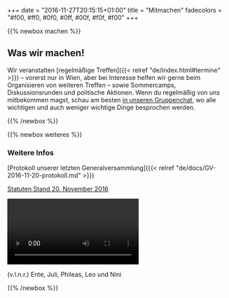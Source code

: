 +++
date = "2016-11-27T20:15:15+01:00"
title = "Mitmachen"
fadecolors = "#f00, #ff0, #0f0, #0ff, #00f, #f0f, #f00"
+++

{{% newbox machen %}}
## Was wir machen!

Wir veranstalten [regelmäßige Treffen]({{< relref "de/index.html#termine" >}}) – vorerst nur in Wien, aber bei Interesse helfen wir gerne beim Organisieren von weiteren Treffen – sowie Sommercamps, Diskussionsrunden und politische Aktionen. Wenn du regelmäßig von uns mitbekommen magst, schau am besten [in unseren Gruppenchat](https://chat.ungpirat.se/channel/hyperlinks), wo alle wichtigen und auch weniger wichtige Dinge besprochen werden.

{{% /newbox %}}

{{% newbox weiteres %}}

### Weitere Infos
[Protokoll unserer letzten Generalversammlung]({{< relref "de/docs/GV-2016-11-20-protokoll.md" >}})

[Statuten Stand 20. November 2016](/docs/2016-statuten.pdf)

<video src="/media/hyperlinks.mp4" autoplay="true" loop="true">
</video>
<p>(v.l.n.r.) Ente, Juli, Phileas, Leo und Nini</p>

{{% /newbox %}}
